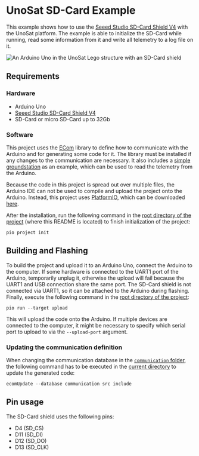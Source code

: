 # UnoSat SD-Card Example

This example shows how to use the [Seeed Studio SD-Card Shield V4](https://wiki.seeedstudio.com/SD_Card_shield_V4.0)
with the UnoSat platform.
The example is able to initialize the SD-Card while running,
read some information from it and write all telemetry to a log file on it.

![An Arduino Uno in the UnoSat Lego structure with an SD-Card shield](images/UnoSat%20with%20SD-Card%20Shield.jpg)

## Requirements
### Hardware

* Arduino Uno
* [Seeed Studio SD-Card Shield V4](https://wiki.seeedstudio.com/SD_Card_shield_V4.0)
* SD-Card or micro SD-Card up to 32Gb

### Software
This project uses the [ECom](https://gitlab.com/team-aster/software/ecom) library
to define how to communicate with the Arduino and for generating some code for it.
The library must be installed if any changes to the communication are necessary. It also includes a
[simple groundstation](https://gitlab.com/team-aster/software/ecom/-/tree/main/examples/simpleGroundstation)
as an example, which can be used to read the telemetry from the Arduino.

Because the code in this project is spread out over multiple files,
the Arduino IDE can not be used to compile and upload the project onto the Arduino.
Instead, this project uses [PlatformIO](https://docs.platformio.org),
which can be downloaded [here](https://docs.platformio.org/en/latest/core/installation/index.html).

After the installation, run the following command in the [root directory of the project](.)
(where this README is located) to finish initialization of the project:

```shell
pio project init
```

## Building and Flashing

To build the project and upload it to an Arduino Uno, connect the Arduino to the computer.
If some hardware is connected to the UART1 port of the Arduino, temporarily unplug it,
otherwise the upload will fail because the UART1 and USB connection share the same port.
The SD-Card shield is not connected via UART1, so it can be attached to the Arduino during flashing. 
Finally, execute the following command in the [root directory of the project](.):

```shell
pio run --target upload
```

This will upload the code onto the Arduino.
If multiple devices are connected to the computer, it might be necessary to specify
which serial port to upload to via the `--upload-port` argument.

### Updating the communication definition

When changing the communication database in the [`communication` folder](communication),
the following command has to be executed in the [current directory](.) to update the generated code:
```shell
ecomUpdate --database communication src include
```

## Pin usage

The SD-Card shield uses the following pins:
* D4 (SD_CS)
* D11 (SD_DI)
* D12 (SD_DO)
* D13 (SD_CLK)
